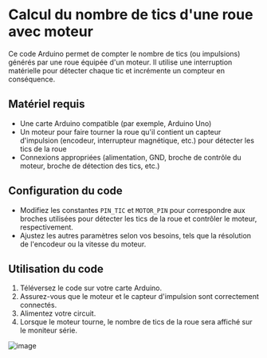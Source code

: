 # Calcul du nombre de tics d'une roue avec moteur

Ce code Arduino permet de compter le nombre de tics (ou impulsions) générés par une roue équipée d'un moteur. Il utilise une interruption matérielle pour détecter chaque tic et incrémente un compteur en conséquence.

## Matériel requis
- Une carte Arduino compatible (par exemple, Arduino Uno)
- Un moteur pour faire tourner la roue qu'il contient un capteur d'impulsion (encodeur, interrupteur magnétique, etc.) pour détecter les tics de la roue
- Connexions appropriées (alimentation, GND, broche de contrôle du moteur, broche de détection des tics, etc.)

## Configuration du code
- Modifiez les constantes `PIN_TIC` et `MOTOR_PIN` pour correspondre aux broches utilisées pour détecter les tics de la roue et contrôler le moteur, respectivement.
- Ajustez les autres paramètres selon vos besoins, tels que la résolution de l'encodeur ou la vitesse du moteur.

## Utilisation du code
1. Téléversez le code sur votre carte Arduino.
2. Assurez-vous que le moteur et le capteur d'impulsion sont correctement connectés.
3. Alimentez votre circuit.
4. Lorsque le moteur tourne, le nombre de tics de la roue sera affiché sur le moniteur série.

![image](https://2.bp.blogspot.com/-j-d-0Q_y6jA/TZEIYhKMUMI/AAAAAAAABm8/LiOUe0BkLb8/s1600/fig10.jpg)
